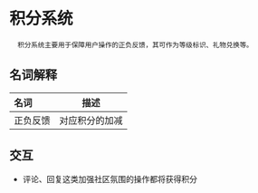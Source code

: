# 积分系统
```
  积分系统主要用于保障用户操作的正负反馈，其可作为等级标识、礼物兑换等。
```

## 名词解释
| 名词 | 描述 |
| :---- | :----: |
| 正负反馈 | 对应积分的加减 |

## 交互
- 评论、回复这类加强社区氛围的操作都将获得积分